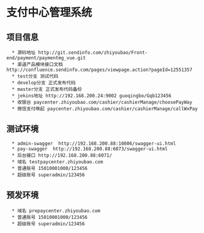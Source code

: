 # 支付中心管理系统

  ## 项目信息
      * 源码地址 http://git.sendinfo.com/zhiyoubao/Front-end/payment/paymentmg_vue.git
      * 渠道产品模块接口文档 http://confluence.sendinfo.com/pages/viewpage.action?pageId=12551357
      * test分支 测试代码
      * develop分支 正式发布代码
      * master分支 正式发布代码备份
      * jekins地址 http://192.168.200.24:9002 guoqingbo/Gqb123456
      * 收银台 paycenter.zhiyoubao.com/cashier/cashierManage/choosePayWay
      * 微信支付唤起 paycenter.zhiyoubao.com/cashier/cashierManage/callWxPay
      
  ## 测试环境
      * admin-swagger  http://192.168.200.88:10806/swagger-ui.html
      * pay-swagger  http://192.168.200.88:6073/swagger-ui.html
      * 后台接口 http://192.168.200.88:6071/
      * 域名 testpaycenter.zhiyoubao.com
      * 普通账号 15010001000/123456
      * 超级账号 superadmin/123456
      
  ## 预发环境
      * 域名 prepaycenter.zhiyoubao.com
      * 普通账号 15010001000/123456
      * 超级账号 superadmin/123456
